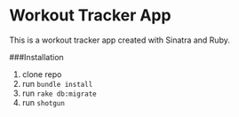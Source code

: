 # Workout Tracker App

This is a workout tracker app created with Sinatra and Ruby.

###Installation
1. clone repo
2. run `bundle install`
3. run `rake db:migrate`
4. run `shotgun`
